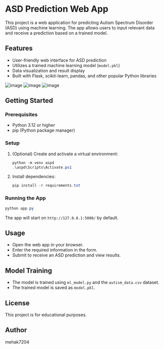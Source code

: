 # ASD Prediction Web App

This project is a web application for predicting Autism Spectrum Disorder (ASD) using machine learning. The app allows users to input relevant data and receive a prediction based on a trained model.

## Features
- User-friendly web interface for ASD prediction
- Utilizes a trained machine learning model (`model.pkl`)
- Data visualization and result display
- Built with Flask, scikit-learn, pandas, and other popular Python libraries


![image](https://github.com/user-attachments/assets/9f32da13-d9e0-4fa9-a3fe-43146b99a2ca)
![image](https://github.com/user-attachments/assets/34bcbd24-9884-445a-a3f9-3f4f3ea81f70)
![image](https://github.com/user-attachments/assets/d281acd8-334b-438e-bef7-e43f38f5e143)


## Getting Started

### Prerequisites
- Python 3.12 or higher
- pip (Python package manager)

### Setup
1. (Optional) Create and activate a virtual environment:
   ```powershell
   python -m venv aspd
   .\aspd\Scripts\Activate.ps1
   ```
2. Install dependencies:
   ```powershell
   pip install -r requirements.txt
   ```

### Running the App
```powershell
python app.py
```
The app will start on `http://127.0.0.1:5000/` by default.

## Usage
- Open the web app in your browser.
- Enter the required information in the form.
- Submit to receive an ASD prediction and view results.

## Model Training
- The model is trained using `ml_model.py` and the `autism_data.csv` dataset.
- The trained model is saved as `model.pkl`.

## License
This project is for educational purposes.

## Author
mehak7204
